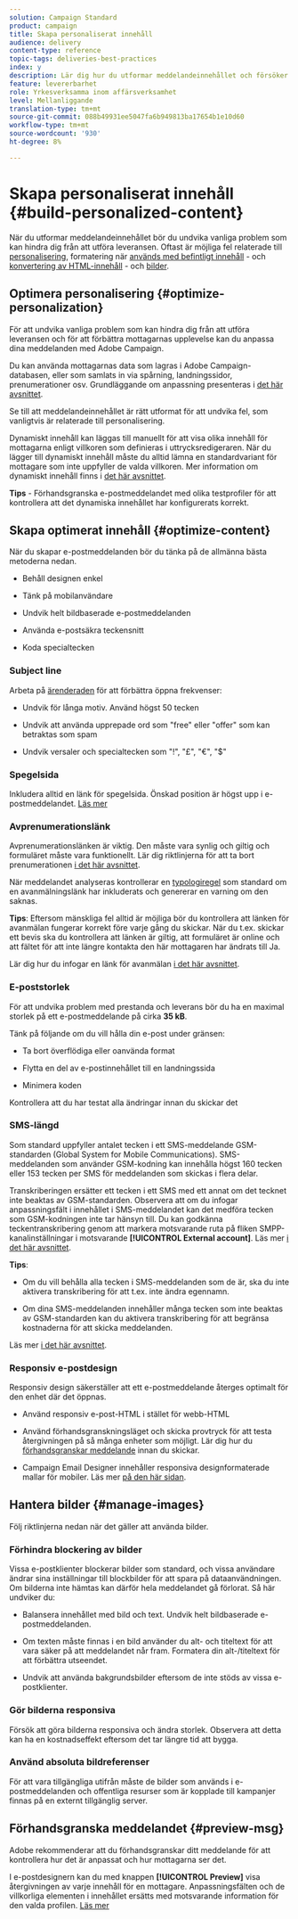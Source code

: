 ```yaml
---
solution: Campaign Standard
product: campaign
title: Skapa personaliserat innehåll
audience: delivery
content-type: reference
topic-tags: deliveries-best-practices
index: y
description: Lär dig hur du utformar meddelandeinnehållet och försöker undvika vanliga problem som kan hindra dig från att utföra leveransen. 
feature: levererbarhet
role: Yrkesverksamma inom affärsverksamhet
level: Mellanliggande
translation-type: tm+mt
source-git-commit: 088b49931ee5047fa6b949813ba17654b1e10d60
workflow-type: tm+mt
source-wordcount: '930'
ht-degree: 8%

---
```



# Skapa personaliserat innehåll {#build-personalized-content}

När du utformar meddelandeinnehållet bör du undvika vanliga problem som kan hindra dig från att utföra leveransen. Oftast är möjliga fel relaterade till [personalisering](../../designing/using/personalization.md), formatering när [används med befintligt innehåll](../../designing/using/using-existing-content.md) - och [konvertering av HTML-innehåll](../../designing/using/using-existing-content.md#converting-an-html-content) - och [bilder](../../designing/using/images.md).

## Optimera personalisering {#optimize-personalization}

För att undvika vanliga problem som kan hindra dig från att utföra leveransen och för att förbättra mottagarnas upplevelse kan du anpassa dina meddelanden med Adobe Campaign.

Du kan använda mottagarnas data som lagras i Adobe Campaign-databasen, eller som samlats in via spårning, landningssidor, prenumerationer osv.
Grundläggande om anpassning presenteras i [det här avsnittet](../../designing/using/personalization.md).

Se till att meddelandeinnehållet är rätt utformat för att undvika fel, som vanligtvis är relaterade till personalisering.

Dynamiskt innehåll kan läggas till manuellt för att visa olika innehåll för mottagarna enligt villkoren som definieras i uttrycksredigeraren. När du lägger till dynamiskt innehåll måste du alltid lämna en standardvariant för mottagare som inte uppfyller de valda villkoren.
Mer information om dynamiskt innehåll finns i [det här avsnittet](../../designing/using/personalization.md#defining-dynamic-content-in-an-email).

**Tips** - Förhandsgranska e-postmeddelandet med olika testprofiler för att kontrollera att det dynamiska innehållet har konfigurerats korrekt.

## Skapa optimerat innehåll {#optimize-content}

När du skapar e-postmeddelanden bör du tänka på de allmänna bästa metoderna nedan.

* Behåll designen enkel

* Tänk på mobilanvändare

* Undvik helt bildbaserade e-postmeddelanden

* Använda e-postsäkra teckensnitt

* Koda specialtecken

### Subject line

Arbeta på [ärenderaden](../../designing/using/subject-line.md) för att förbättra öppna frekvenser:

* Undvik för långa motiv. Använd högst 50 tecken

* Undvik att använda upprepade ord som &quot;free&quot; eller &quot;offer&quot; som kan betraktas som spam

* Undvik versaler och specialtecken som &quot;!&quot;, &quot;£&quot;, &quot;€&quot;, &quot;$&quot;

### Spegelsida

Inkludera alltid en länk för spegelsida. Önskad position är högst upp i e-postmeddelandet. [Läs mer](../../designing/using/personalization.md#adding-a-content-block)

### Avprenumerationslänk

Avprenumerationslänken är viktig. Den måste vara synlig och giltig och formuläret måste vara funktionellt. Lär dig riktlinjerna för att ta bort prenumerationen [i det här avsnittet](../../designing/using/personalization.md#about-targeting-dimension).

När meddelandet analyseras kontrollerar en [typologiregel](../../sending/using/control-rules.md) som standard om en avanmälningslänk har inkluderats och genererar en varning om den saknas.

**Tips**: Eftersom mänskliga fel alltid är möjliga bör du kontrollera att länken för avanmälan fungerar korrekt före varje gång du skickar. När du t.ex. skickar ett bevis ska du kontrollera att länken är giltig, att formuläret är online och att fältet för att inte längre kontakta den här mottagaren har ändrats till Ja.

Lär dig hur du infogar en länk för avanmälan [i det här avsnittet](../../designing/using/personalization.md#adding-a-content-block).

### E-poststorlek

För att undvika problem med prestanda och leverans bör du ha en maximal storlek på ett e-postmeddelande på cirka **35 kB**.

Tänk på följande om du vill hålla din e-post under gränsen:

* Ta bort överflödiga eller oanvända format

* Flytta en del av e-postinnehållet till en landningssida

* Minimera koden

Kontrollera att du har testat alla ändringar innan du skickar det

### SMS-längd

Som standard uppfyller antalet tecken i ett SMS-meddelande GSM-standarden (Global System for Mobile Communications). SMS-meddelanden som använder GSM-kodning kan innehålla högst 160 tecken eller 153 tecken per SMS för meddelanden som skickas i flera delar.

Transkriberingen ersätter ett tecken i ett SMS med ett annat om det tecknet inte beaktas av GSM-standarden. Observera att om du infogar anpassningsfält i innehållet i SMS-meddelandet kan det medföra tecken som GSM-kodningen inte tar hänsyn till. Du kan godkänna teckentranskribering genom att markera motsvarande ruta på fliken SMPP-kanalinställningar i motsvarande **[!UICONTROL External account]**.
Läs mer [i det här avsnittet](../../administration/using/configuring-sms-channel.md#sms-encoding--length-and-transliteration).

**Tips**:

* Om du vill behålla alla tecken i SMS-meddelanden som de är, ska du inte aktivera transkribering för att t.ex. inte ändra egennamn.

* Om dina SMS-meddelanden innehåller många tecken som inte beaktas av GSM-standarden kan du aktivera transkribering för att begränsa kostnaderna för att skicka meddelanden.

Läs mer [i det här avsnittet](../../administration/using/configuring-sms-channel.md#sms-encoding--length-and-transliteration).

### Responsiv e-postdesign

Responsiv design säkerställer att ett e-postmeddelande återges optimalt för den enhet där det öppnas.

* Använd responsiv e-post-HTML i stället för webb-HTML

* Använd förhandsgranskningsläget och skicka provtryck för att testa återgivningen på så många enheter som möjligt. Lär dig hur du [förhandsgranskar meddelande](../../sending/using/previewing-messages.md) innan du skickar.

* Campaign Email Designer innehåller responsiva designformaterade mallar för mobiler. Läs mer [på den här sidan](../../designing/using/using-reusable-content.md#content-templates).

## Hantera bilder {#manage-images}

Följ riktlinjerna nedan när det gäller att använda bilder.

### Förhindra blockering av bilder

Vissa e-postklienter blockerar bilder som standard, och vissa användare ändrar sina inställningar till blockbilder för att spara på dataanvändningen. Om bilderna inte hämtas kan därför hela meddelandet gå förlorat. Så här undviker du:

* Balansera innehållet med bild och text. Undvik helt bildbaserade e-postmeddelanden.

* Om texten måste finnas i en bild använder du alt- och titeltext för att vara säker på att meddelandet når fram. Formatera din alt-/titeltext för att förbättra utseendet.

* Undvik att använda bakgrundsbilder eftersom de inte stöds av vissa e-postklienter.

### Gör bilderna responsiva

Försök att göra bilderna responsiva och ändra storlek. Observera att detta kan ha en kostnadseffekt eftersom det tar längre tid att bygga.

### Använd absoluta bildreferenser

För att vara tillgängliga utifrån måste de bilder som används i e-postmeddelanden och offentliga resurser som är kopplade till kampanjer finnas på en externt tillgänglig server.

## Förhandsgranska meddelandet {#preview-msg}

Adobe rekommenderar att du förhandsgranskar ditt meddelande för att kontrollera hur det är anpassat och hur mottagarna ser det.

I e-postdesignern kan du med knappen **[!UICONTROL Preview]** visa återgivningen av varje innehåll för en mottagare. Anpassningsfälten och de villkorliga elementen i innehållet ersätts med motsvarande information för den valda profilen. [Läs mer](../../sending/using/previewing-messages.md)
